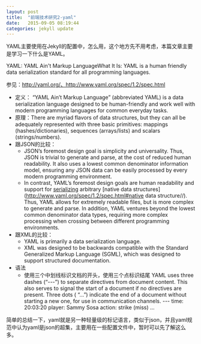 ```yaml
---
layout: post
title:  "前端技术研究2-yaml"
date:   2015-09-05 08:19:44
categories: jekyll update
---
```


YAML主要使用在Jekyll的配置中，怎么用，这个地方先不用考虑，本篇文章主要是学习一下什么是YAML。

YAML: YAML Ain't Markup LanguageWhat It Is: YAML is a human friendly data serialization standard for all programming languages.

参见：http://yaml.org/、http://www.yaml.org/spec/1.2/spec.html

* 定义： “YAML Ain’t Markup Language” (abbreviated YAML) is a data serialization language designed to be human-friendly and work well with modern programming languages for common everyday tasks.
* 原理：There are myriad flavors of data structures, but they can all be adequately represented with three basic primitives: mappings (hashes/dictionaries), sequences (arrays/lists) and scalars (strings/numbers). 
* 跟JSON的比较：
  - JSON’s foremost design goal is simplicity and universality. Thus, JSON is trivial to generate and parse, at the cost of reduced human readability. It also uses a lowest common denominator information model, ensuring any JSON data can be easily processed by every modern programming environment.
  - In contrast, YAML’s foremost design goals are human readability and support for [serializing](http://www.yaml.org/spec/1.2/spec.html#serialize//) arbitrary [native data structures](http://www.yaml.org/spec/1.2/spec.html#native data structure//). Thus, YAML allows for extremely readable files, but is more complex to generate and parse. In addition, YAML ventures beyond the lowest common denominator data types, requiring more complex processing when crossing between different programming environments.
* 跟XML的比较：
  - YAML is primarily a data serialization language. 
  - XML was designed to be backwards compatible with the Standard Generalized Markup Language (SGML), which was designed to support structured documentation.
* 语法
  - 使用三个中划线标识文档的开头，使用三个点标识结尾
YAML uses three dashes (“---”) to separate directives from document content. This also serves to signal the start of a document if no directives are present. Three dots ( “...”) indicate the end of a document without starting a new one, for use in communication channels.
    \---
    time: 20:03:20
    player: Sammy Sosa 
    action: strike (miss)
    ...

简单的总结一下，yaml就是另一种轻量级的标记语言，类似于json，并且yaml规范中认为yaml是json的超集，主要用在一些配置文件中，暂时可以先了解这么多。



